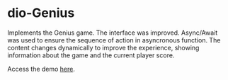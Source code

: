 # dio-Genius
Implements the Genius game. The interface was improved. Async/Await was used to ensure the sequence of action in asyncronous function. The content changes dynamically to improve the experience, showing information about the game and the current player score.

Access the demo [here](https://heitortessaro.github.io/dio-Genius/).
